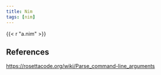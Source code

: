 ```yaml
---
title: Nim
tags: [nim]
---
```


{{< r "a.nim" >}}

## References

<https://rosettacode.org/wiki/Parse_command-line_arguments>
